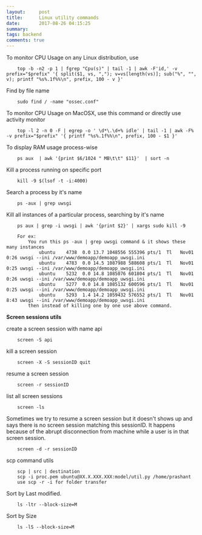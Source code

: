 ```yaml
---
layout:     post
title:      Linux utility commands
date:       2017-08-26 04:15:25
summary:   
tags: backend
comments: true
---
```


To monitor CPU Usage on any Linux distribution, use

        top -b -n2 -p 1 | fgrep "Cpu(s)" | tail -1 | awk -F'id,' -v prefix="$prefix" '{ split($1, vs, ","); v=vs[length(vs)]; sub("%", "", v); printf "%s%.1f%%\n", prefix, 100 - v }'

<!--break-->

Find by file name

        sudo find / -name "ossec.conf"

To monitor CPU Usage on MacOSX, use this command or directly use activity monitor

        top -l 2 -n 0 -F | egrep -o ' \d*\.\d+% idle' | tail -1 | awk -F% -v prefix="$prefix" '{ printf "%s%.1f%%\n", prefix, 100 - $1 }'

To display RAM usage process-wise

        ps aux  | awk '{print $6/1024 " MB\t\t" $11}'  | sort -n

Kill a process running on specific port

        kill -9 $(lsof -t -i:4000)

Search a process by it's name

        ps -aux | grep uwsgi

Kill all instances of a particular process, searching by it's name

        
        ps aux | grep -i uwsgi | awk '{print $2}' | xargs sudo kill -9

        For ex:
            You run this ps -aux | grep uwsgi command & it shows these many instances
                ubuntu    4738  0.0 13.7 1048556 555396 pts/1  Tl   Nov01   0:26 uwsgi --ini /var/www/demoapp/demoapp_uwsgi.ini
                ubuntu    4783  0.0 14.5 1087988 588608 pts/1  Tl   Nov01   0:25 uwsgi --ini /var/www/demoapp/demoapp_uwsgi.ini
                ubuntu    5232  0.0 14.8 1085076 601804 pts/1  Tl   Nov01   0:26 uwsgi --ini /var/www/demoapp/demoapp_uwsgi.ini
                ubuntu    5277  0.0 14.8 1085132 600596 pts/1  Tl   Nov01   0:25 uwsgi --ini /var/www/demoapp/demoapp_uwsgi.ini
                ubuntu    5293  1.4 14.2 1059432 576552 pts/1  Tl   Nov01   8:43 uwsgi --ini /var/www/demoapp/demoapp_uwsgi.ini
            then instead of killing one by one use above command.
        
**Screen sessions utils**

create a screen session with name api

        screen -S api
    
kill a screen session

        screen -X -S sessionID quit
    
resume a screen session

        screen -r sessionID
    
list all screen sessions

        screen -ls
    

Sometimes we try to resume a screen session but it doesn't shows up and says there is no screen session matching this sessionID. It happens because of the abrupt disconnection from machine while a user is in that screen session.


        screen -d -r sessionID
    
scp command utils
    
        scp | src | destination
        scp -i proc.pem ubuntu@XX.X.XXX.XXX:model/util.py /home/prashant
        use scp -r -i for folder transfer

Sort by Last modified.

        ls -ltr --block-size=M
        
Sort by Size

        ls -lS --block-size=M


